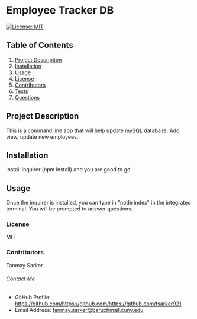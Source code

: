 # Employee Tracker DB

[![License: MIT](https://img.shields.io/badge/License-MIT-yellow.svg)](https://opensource.org/licenses/MIT)

## Table of Contents

1. [Project Description](#description)
2. [Installation](#install)
3. [Usage](#usage)
4. [License](#license)
5. [Contributors](#contributors)
6. [Tests](#tests)
7. [Questions](#questions)

## Project Description

This is a command line app that will help update mySQL database. Add, view, update new employees.

## Installation

install inquirer (npm install) and you are good to go!

## Usage

Once the inquirer is installed, you can type in "node index" in the integrated terminal. You will be prompted to answer questions.

### License

MIT

### Contributors

Tanmay Sarker

###### Contact Me

- GitHub Profile: https://github.com/https://github.com/https://github.com/tsarker921
- Email Address: tanmay.sarker@baruchmail.cuny.edu

